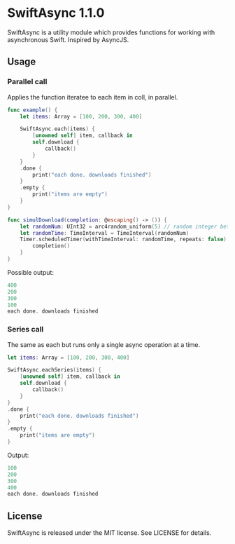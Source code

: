 # SwiftAsync 1.1.0
SwiftAsync is a utility module which provides functions for working with asynchronous Swift. Inspired by AsyncJS.

## Usage

### Parallel call
Applies the function iteratee to each item in coll, in parallel.

```swift
func example() {
    let items: Array = [100, 200, 300, 400]

    SwiftAsync.each(items) {
        [unowned self] item, callback in
        self.download {
            callback()
        }
    }
    .done {
        print("each done. downloads finished")
    }
    .empty {
        print("items are empty")
    }
}

func simulDownload(completion: @escaping() -> ()) {
    let randomNum: UInt32 = arc4random_uniform(5) // random integer between 0 and 5
    let randomTime: TimeInterval = TimeInterval(randomNum)
    Timer.scheduledTimer(withTimeInterval: randomTime, repeats: false) { timer in
        completion()
    }
}    
```

Possible output:
```swift
400
200
300
100
each done. downloads finished
```

### Series call
The same as each but runs only a single async operation at a time.

```swift
let items: Array = [100, 200, 300, 400]

SwiftAsync.eachSeries(items) {
    [unowned self] item, callback in
    self.download {
        callback()
    }
}
.done {
    print("each done. downloads finished")
}
.empty {
    print("items are empty")
}
```

Output:
```swift
100
200
300
400
each done. downloads finished
```

## License

SwiftAsync is released under the MIT license. See LICENSE for details.

